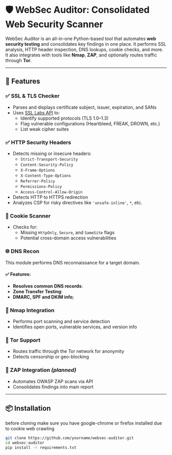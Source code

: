 # 🛡️ WebSec Auditor: Consolidated Web Security Scanner

WebSec Auditor is an all-in-one Python-based tool that automates **web security testing** and consolidates key findings in one place. It performs SSL analysis, HTTP header inspection, DNS lookups, cookie checks, and more. It also integrates with tools like **Nmap**, **ZAP**, and optionally routes traffic through **Tor**.

---

## 🚀 Features

### ✅ SSL & TLS Checker
- Parses and displays certificate subject, issuer, expiration, and SANs
- Uses [SSL Labs API](https://www.ssllabs.com/) to:
  - Identify supported protocols (TLS 1.0–1.3)
  - Flag vulnerable configurations (Heartbleed, FREAK, DROWN, etc.)
  - List weak cipher suites

### ✅ HTTP Security Headers
- Detects missing or insecure headers:
  - `Strict-Transport-Security`
  - `Content-Security-Policy`
  - `X-Frame-Options`
  - `X-Content-Type-Options`
  - `Referrer-Policy`
  - `Permissions-Policy`
  - `Access-Control-Allow-Origin`
- Detects HTTP to HTTPS redirection
- Analyzes CSP for risky directives like `'unsafe-inline'`, `*`, etc.

### 🍪 Cookie Scanner 
- Checks for:
  - Missing `HttpOnly`, `Secure`, and `SameSite` flags
  - Potential cross-domain access vulnerabilities

### 🌐 DNS Recon

This module performs DNS reconnaissance for a target domain.

#### ✅ Features:
- **Resolves common DNS records**:
- **Zone Transfer Testing**:
- **DMARC, SPF and DKIM info**;

### 📡 Nmap Integration 
- Performs port scanning and service detection
- Identifies open ports, vulnerable services, and version info

### 🧅 Tor Support 
- Routes traffic through the Tor network for anonymity
- Detects censorship or geo-blocking


### 🔌 ZAP Integration *(planned)*
- Automates OWASP ZAP scans via API
- Consolidates findings into main report

---

## 📦 Installation
before cloning make sure you have google-chrome or firefox installed due to cookie web crawling 
```bash
git clone https://github.com/yourname/websec-auditor.git
cd websec-auditor
pip install -r requirements.txt

